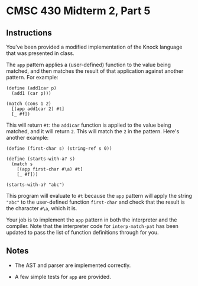 # CMSC 430 Midterm 2, Part 5

## Instructions

You've been provided a modified implementation of the Knock language that was
presented in class.

The `app` pattern applies a (user-defined) function to the value being matched,
and then matches the result of that application against another pattern. For
example:

```
(define (add1car p)
  (add1 (car p)))

(match (cons 1 2)
  [(app add1car 2) #t]
  [_ #f])
```

This will return `#t`: the `add1car` function is applied to the value being
matched, and it will return `2`. This will match the `2` in the pattern. Here's
another example:

```
(define (first-char s) (string-ref s 0))

(define (starts-with-a? s)
  (match s
    [(app first-char #\a) #t]
    [_ #f]))

(starts-with-a? "abc")
```

This program will evaluate to `#t` because the `app` pattern will apply the
string `"abc"` to the user-defined function `first-char` and check that the
result is the character `#\a`, which it is.

Your job is to implement the `app` pattern in both the interpreter and the
compiler. Note that the interpreter code for `interp-match-pat` has been updated
to pass the list of function definitions through for you.

## Notes

  * The AST and parser are implemented correctly.

  * A few simple tests for `app` are provided.
